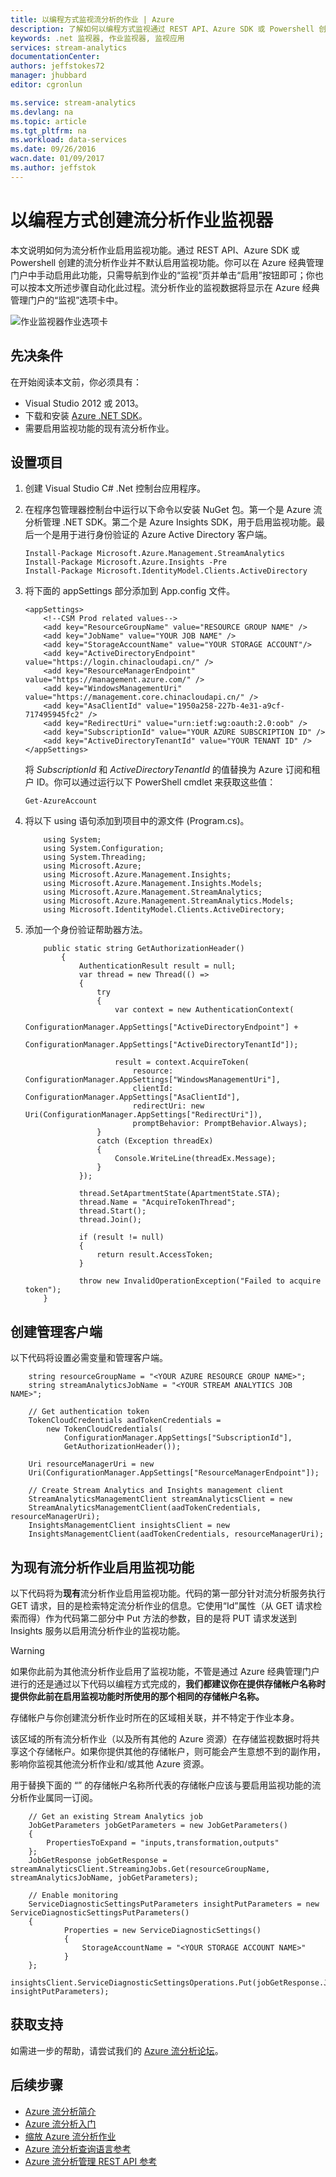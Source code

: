 ```yaml
---
title: 以编程方式监视流分析的作业 | Azure
description: 了解如何以编程方式监视通过 REST API、Azure SDK 或 Powershell 创建的流分析作业。
keywords: .net 监视器, 作业监视器, 监视应用
services: stream-analytics
documentationCenter: 
authors: jeffstokes72
manager: jhubbard
editor: cgronlun

ms.service: stream-analytics
ms.devlang: na
ms.topic: article
ms.tgt_pltfrm: na
ms.workload: data-services
ms.date: 09/26/2016
wacn.date: 01/09/2017
ms.author: jeffstok
---
```


# 以编程方式创建流分析作业监视器
 本文说明如何为流分析作业启用监视功能。通过 REST API、Azure SDK 或 Powershell 创建的流分析作业并不默认启用监视功能。你可以在 Azure 经典管理门户中手动启用此功能，只需导航到作业的“监视”页并单击“启用”按钮即可；你也可以按本文所述步骤自动化此过程。流分析作业的监视数据将显示在 Azure 经典管理门户的“监视”选项卡中。

![作业监视器作业选项卡](./media/stream-analytics-monitor-jobs/stream-analytics-monitor-jobs-tab.png)

## 先决条件
在开始阅读本文前，你必须具有：

- Visual Studio 2012 或 2013。
- 下载和安装 [Azure .NET SDK](/downloads/)。
- 需要启用监视功能的现有流分析作业。

## 设置项目

1.	创建 Visual Studio C# .Net 控制台应用程序。
2.	在程序包管理器控制台中运行以下命令以安装 NuGet 包。第一个是 Azure 流分析管理 .NET SDK。第二个是 Azure Insights SDK，用于启用监视功能。最后一个是用于进行身份验证的 Azure Active Directory 客户端。

        Install-Package Microsoft.Azure.Management.StreamAnalytics
        Install-Package Microsoft.Azure.Insights -Pre
        Install-Package Microsoft.IdentityModel.Clients.ActiveDirectory
    
3.	将下面的 appSettings 部分添加到 App.config 文件。

        <appSettings>
            <!--CSM Prod related values-->
            <add key="ResourceGroupName" value="RESOURCE GROUP NAME" />
            <add key="JobName" value="YOUR JOB NAME" />
            <add key="StorageAccountName" value="YOUR STORAGE ACCOUNT"/>
            <add key="ActiveDirectoryEndpoint" value="https://login.chinacloudapi.cn/" />
            <add key="ResourceManagerEndpoint" value="https://management.azure.com/" />
            <add key="WindowsManagementUri" value="https://management.core.chinacloudapi.cn/" />
            <add key="AsaClientId" value="1950a258-227b-4e31-a9cf-717495945fc2" />
            <add key="RedirectUri" value="urn:ietf:wg:oauth:2.0:oob" />
            <add key="SubscriptionId" value="YOUR AZURE SUBSCRIPTION ID" />
            <add key="ActiveDirectoryTenantId" value="YOUR TENANT ID" />
        </appSettings>
    
    将 *SubscriptionId* 和 *ActiveDirectoryTenantId* 的值替换为 Azure 订阅和租户 ID。你可以通过运行以下 PowerShell cmdlet 来获取这些值：

        Get-AzureAccount
    
4.	将以下 using 语句添加到项目中的源文件 (Program.cs)。

            using System;
            using System.Configuration;
            using System.Threading;
            using Microsoft.Azure;
            using Microsoft.Azure.Management.Insights;
            using Microsoft.Azure.Management.Insights.Models;
            using Microsoft.Azure.Management.StreamAnalytics;
            using Microsoft.Azure.Management.StreamAnalytics.Models;
            using Microsoft.IdentityModel.Clients.ActiveDirectory;
    
5.	添加一个身份验证帮助器方法。

            public static string GetAuthorizationHeader()
                {
                    AuthenticationResult result = null;
                    var thread = new Thread(() =>
                    {
                        try
                        {
                            var context = new AuthenticationContext(
                                ConfigurationManager.AppSettings["ActiveDirectoryEndpoint"] +
                                ConfigurationManager.AppSettings["ActiveDirectoryTenantId"]);

                            result = context.AcquireToken(
                                resource: ConfigurationManager.AppSettings["WindowsManagementUri"],
                                clientId: ConfigurationManager.AppSettings["AsaClientId"],
                                redirectUri: new Uri(ConfigurationManager.AppSettings["RedirectUri"]),
                                promptBehavior: PromptBehavior.Always);
                        }
                        catch (Exception threadEx)
                        {
                            Console.WriteLine(threadEx.Message);
                        }
                    });

                    thread.SetApartmentState(ApartmentState.STA);
                    thread.Name = "AcquireTokenThread";
                    thread.Start();
                    thread.Join();

                    if (result != null)
                    {
                        return result.AccessToken;
                    }

                    throw new InvalidOperationException("Failed to acquire token");
            }

## 创建管理客户端
以下代码将设置必需变量和管理客户端。

        string resourceGroupName = "<YOUR AZURE RESOURCE GROUP NAME>";
        string streamAnalyticsJobName = "<YOUR STREAM ANALYTICS JOB NAME>";

        // Get authentication token
        TokenCloudCredentials aadTokenCredentials =
            new TokenCloudCredentials(
                ConfigurationManager.AppSettings["SubscriptionId"],
                GetAuthorizationHeader());

        Uri resourceManagerUri = new
        Uri(ConfigurationManager.AppSettings["ResourceManagerEndpoint"]);

        // Create Stream Analytics and Insights management client
        StreamAnalyticsManagementClient streamAnalyticsClient = new
        StreamAnalyticsManagementClient(aadTokenCredentials, resourceManagerUri);
        InsightsManagementClient insightsClient = new
        InsightsManagementClient(aadTokenCredentials, resourceManagerUri);

## 为现有流分析作业启用监视功能

以下代码将为**现有**流分析作业启用监视功能。代码的第一部分针对流分析服务执行 GET 请求，目的是检索特定流分析作业的信息。它使用“Id”属性（从 GET 请求检索而得）作为代码第二部分中 Put 方法的参数，目的是将 PUT 请求发送到 Insights 服务以启用流分析作业的监视功能。

> [!WARNING]
> 如果你此前为其他流分析作业启用了监视功能，不管是通过 Azure 经典管理门户进行的还是通过以下代码以编程方式完成的，**我们都建议你在提供存储帐户名称时提供你此前在启用监视功能时所使用的那个相同的存储帐户名称。**
> 
> 存储帐户与你创建流分析作业时所在的区域相关联，并不特定于作业本身。
> 
> 该区域的所有流分析作业（以及所有其他的 Azure 资源）在存储监视数据时将共享这个存储帐户。如果你提供其他的存储帐户，则可能会产生意想不到的副作用，影响你监视其他流分析作业和/或其他 Azure 资源。
> 
> 用于替换下面的 “<YOUR STORAGE ACCOUNT NAME>” 的存储帐户名称所代表的存储帐户应该与要启用监视功能的流分析作业属同一订阅。

        // Get an existing Stream Analytics job
        JobGetParameters jobGetParameters = new JobGetParameters()
        {
            PropertiesToExpand = "inputs,transformation,outputs"
        };
        JobGetResponse jobGetResponse = streamAnalyticsClient.StreamingJobs.Get(resourceGroupName, streamAnalyticsJobName, jobGetParameters);

        // Enable monitoring
        ServiceDiagnosticSettingsPutParameters insightPutParameters = new ServiceDiagnosticSettingsPutParameters()
        {
                Properties = new ServiceDiagnosticSettings()
                {
                    StorageAccountName = "<YOUR STORAGE ACCOUNT NAME>"
                }
        };
        insightsClient.ServiceDiagnosticSettingsOperations.Put(jobGetResponse.Job.Id, insightPutParameters);

## 获取支持
如需进一步的帮助，请尝试我们的 [Azure 流分析论坛](https://social.msdn.microsoft.com/Forums/zh-cn/home?forum=AzureStreamAnalytics)。

## 后续步骤

- [Azure 流分析简介](./stream-analytics-introduction.md)
- [Azure 流分析入门](./stream-analytics-get-started.md)
- [缩放 Azure 流分析作业](./stream-analytics-scale-jobs.md)
- [Azure 流分析查询语言参考](https://msdn.microsoft.com/zh-cn/library/azure/dn834998.aspx)
- [Azure 流分析管理 REST API 参考](https://msdn.microsoft.com/zh-cn/library/azure/dn835031.aspx)
 
<!---HONumber=Mooncake_Quality_Review_0104_2017-->